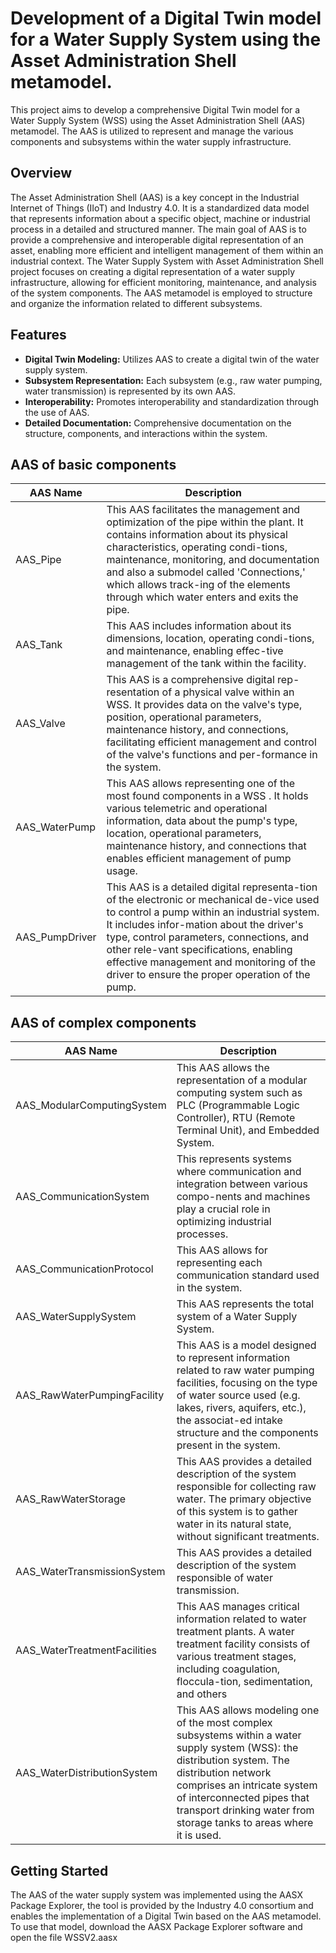 # Development of a Digital Twin model for a Water Supply System using the Asset Administration Shell metamodel.
This project aims to develop a comprehensive Digital Twin model for a Water Supply System (WSS) using the Asset Administration Shell (AAS) metamodel. The AAS is utilized to represent and manage the various components and subsystems within the water supply infrastructure.
## Overview
The Asset Administration Shell (AAS) is a key concept in the Industrial Internet of Things (IIoT) and Industry 4.0. It is a standardized data model that represents information about a specific object, machine or industrial process in a detailed and structured manner. The main goal of AAS is to provide a comprehensive and interoperable digital representation of an asset, enabling more efficient and intelligent management of them within an industrial context.
The Water Supply System with Asset Administration Shell project focuses on creating a digital representation of a water supply infrastructure, allowing for efficient monitoring, maintenance, and analysis of the system components. The AAS metamodel is employed to structure and organize the information related to different subsystems.
 
## Features
- **Digital Twin Modeling:** Utilizes AAS to create a digital twin of the water supply system.
- **Subsystem Representation:** Each subsystem (e.g., raw water pumping, water transmission) is represented by its own AAS.
- **Interoperability:** Promotes interoperability and standardization through the use of AAS.
- **Detailed Documentation:** Comprehensive documentation on the structure, components, and interactions within the system.

## AAS of basic components

| AAS Name | Description | 
| -------------- | -------------- | 
| AAS_Pipe     | This AAS facilitates the management and optimization of the pipe within the plant. It contains information about its physical characteristics, operating condi-tions, maintenance, monitoring, and documentation and also a submodel called 'Connections,' which allows track-ing of the elements through which water enters and exits the pipe.     | 
| AAS_Tank     | This AAS includes information about its dimensions, location, operating condi-tions, and maintenance, enabling effec-tive management of the tank within the facility.    | 
| AAS_Valve     | This AAS is a comprehensive digital rep-resentation of a physical valve within an WSS. It provides data on the valve's type, position, operational parameters, maintenance history, and connections, facilitating efficient management and control of the valve's functions and per-formance in the system.  | 
| AAS_WaterPump     | This AAS allows representing one of the most found components in a WSS . It holds various telemetric and operational information, data about the pump's type, location, operational parameters, maintenance history, and connections that enables efficient management of pump usage.     | 
| AAS_PumpDriver    | This AAS is a detailed digital representa-tion of the electronic or mechanical de-vice used to control a pump within an industrial system. It includes infor-mation about the driver's type, control parameters, connections, and other rele-vant specifications, enabling effective management and monitoring of the driver to ensure the proper operation of the pump.     | 

## AAS of complex components

| AAS Name | Description | 
| -------------- | -------------- | 
| AAS_ModularComputingSystem      | This AAS allows the representation of a modular computing system such as PLC (Programmable Logic Controller), RTU (Remote Terminal Unit), and Embedded System.     | 
| AAS_CommunicationSystem      | This represents systems where communication and integration between various compo-nents and machines play a crucial role in optimizing industrial processes.     | 
| AAS_CommunicationProtocol     | This AAS allows for representing each communication standard used in the system.     | 
| AAS_WaterSupplySystem    | This AAS represents the total system of a Water Supply System.   | 
| AAS_RawWaterPumpingFacility     | This AAS is a model designed to represent information related to raw water pumping facilities, focusing on the type of water source used (e.g. lakes, rivers, aquifers, etc.), the associat-ed intake structure and the components present in the system.     | 
| AAS_RawWaterStorage     | This AAS provides a detailed description of the system responsible for collecting raw water. The primary objective of this system is to gather water in its natural state, without significant treatments.     | 
| AAS_WaterTransmissionSystem    | This AAS provides a detailed description of the system responsible of water transmission.   | 
| AAS_WaterTreatmentFacilities     | This AAS manages critical information related to water treatment plants. A water treatment facility consists of various treatment stages, including coagulation, floccula-tion, sedimentation, and others    | 
| AAS_WaterDistributionSystem    | This AAS allows modeling one of the most complex subsystems within a water supply system (WSS): the distribution system. The distribution network comprises an intricate system of interconnected pipes that transport drinking water from storage tanks to areas where it is used.   | 

## Getting Started
The AAS of the water supply system was implemented using the AASX Package Explorer, the tool is provided by the Industry 4.0 consortium and enables the implementation of a Digital Twin based on the AAS metamodel. To use that model, download the AASX Package Explorer software and open the file WSSV2.aasx

